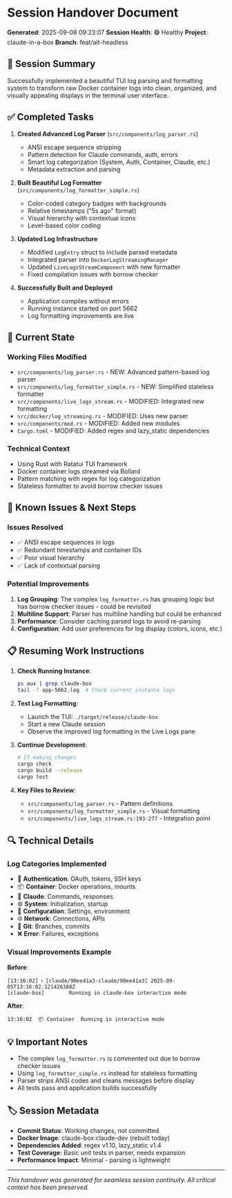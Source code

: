 # Session Handover Document
**Generated**: 2025-09-08 09:23:07
**Session Health**: 🟢 Healthy
**Project**: claude-in-a-box
**Branch**: feat/alt-headless

## 🎯 Session Summary

Successfully implemented a beautiful TUI log parsing and formatting system to transform raw Docker container logs into clean, organized, and visually appealing displays in the terminal user interface.

## ✅ Completed Tasks

1. **Created Advanced Log Parser** (`src/components/log_parser.rs`)
   - ANSI escape sequence stripping
   - Pattern detection for Claude commands, auth, errors
   - Smart log categorization (System, Auth, Container, Claude, etc.)
   - Metadata extraction and parsing

2. **Built Beautiful Log Formatter** (`src/components/log_formatter_simple.rs`)
   - Color-coded category badges with backgrounds
   - Relative timestamps ("5s ago" format)
   - Visual hierarchy with contextual icons
   - Level-based color coding

3. **Updated Log Infrastructure**
   - Modified `LogEntry` struct to include parsed metadata
   - Integrated parser into `DockerLogStreamingManager`
   - Updated `LiveLogsStreamComponent` with new formatter
   - Fixed compilation issues with borrow checker

4. **Successfully Built and Deployed**
   - Application compiles without errors
   - Running instance started on port 5662
   - Log formatting improvements are live

## 🔄 Current State

### Working Files Modified
- `src/components/log_parser.rs` - NEW: Advanced pattern-based log parser
- `src/components/log_formatter_simple.rs` - NEW: Simplified stateless formatter
- `src/components/live_logs_stream.rs` - MODIFIED: Integrated new formatting
- `src/docker/log_streaming.rs` - MODIFIED: Uses new parser
- `src/components/mod.rs` - MODIFIED: Added new modules
- `Cargo.toml` - MODIFIED: Added regex and lazy_static dependencies

### Technical Context
- Using Rust with Ratatui TUI framework
- Docker container logs streamed via Bollard
- Pattern matching with regex for log categorization
- Stateless formatter to avoid borrow checker issues

## 🚧 Known Issues & Next Steps

### Issues Resolved
- ✅ ANSI escape sequences in logs
- ✅ Redundant timestamps and container IDs
- ✅ Poor visual hierarchy
- ✅ Lack of contextual parsing

### Potential Improvements
1. **Log Grouping**: The complex `log_formatter.rs` has grouping logic but has borrow checker issues - could be revisited
2. **Multiline Support**: Parser has multiline handling but could be enhanced
3. **Performance**: Consider caching parsed logs to avoid re-parsing
4. **Configuration**: Add user preferences for log display (colors, icons, etc.)

## 📋 Resuming Work Instructions

1. **Check Running Instance**:
   ```bash
   ps aux | grep claude-box
   tail -f app-5662.log  # Check current instance logs
   ```

2. **Test Log Formatting**:
   - Launch the TUI: `./target/release/claude-box`
   - Start a new Claude session
   - Observe the improved log formatting in the Live Logs pane

3. **Continue Development**:
   ```bash
   # If making changes
   cargo check
   cargo build --release
   cargo test
   ```

4. **Key Files to Review**:
   - `src/components/log_parser.rs` - Pattern definitions
   - `src/components/log_formatter_simple.rs` - Visual formatting
   - `src/components/live_logs_stream.rs:193-277` - Integration point

## 🔍 Technical Details

### Log Categories Implemented
- 🔐 **Authentication**: OAuth, tokens, SSH keys
- 📦 **Container**: Docker operations, mounts
- 🤖 **Claude**: Commands, responses
- ⚙️ **System**: Initialization, startup
- 🔧 **Configuration**: Settings, environment
- 🌐 **Network**: Connections, APIs
- 🔀 **Git**: Branches, commits
- ❌ **Error**: Failures, exceptions

### Visual Improvements Example

**Before**:
```
[13:16:02] ℹ️ [claude/90ee41a3-claude/90ee41a3] 2025-09-05T13:16:02.121426388Z
[claude-box]        Running in claude-box interactive mode
```

**After**:
```
13:16:02  📦 Container  Running in interactive mode
```

## 💡 Important Notes

- The complex `log_formatter.rs` is commented out due to borrow checker issues
- Using `log_formatter_simple.rs` instead for stateless formatting
- Parser strips ANSI codes and cleans messages before display
- All tests pass and application builds successfully

## 🏷️ Session Metadata

- **Commit Status**: Working changes, not committed
- **Docker Image**: claude-box:claude-dev (rebuilt today)
- **Dependencies Added**: regex v1.10, lazy_static v1.4
- **Test Coverage**: Basic unit tests in parser, needs expansion
- **Performance Impact**: Minimal - parsing is lightweight

---

*This handover was generated for seamless session continuity. All critical context has been preserved.*